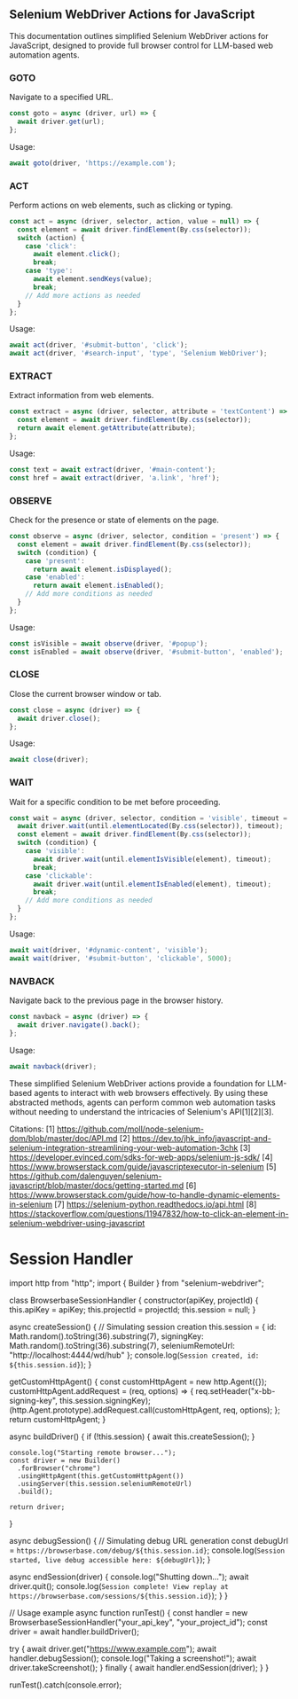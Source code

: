 ## Selenium WebDriver Actions for JavaScript

This documentation outlines simplified Selenium WebDriver actions for JavaScript, designed to provide full browser control for LLM-based web automation agents.

### GOTO

Navigate to a specified URL.

```javascript
const goto = async (driver, url) => {
  await driver.get(url);
};
```

Usage:
```javascript
await goto(driver, 'https://example.com');
```

### ACT

Perform actions on web elements, such as clicking or typing.

```javascript
const act = async (driver, selector, action, value = null) => {
  const element = await driver.findElement(By.css(selector));
  switch (action) {
    case 'click':
      await element.click();
      break;
    case 'type':
      await element.sendKeys(value);
      break;
    // Add more actions as needed
  }
};
```

Usage:
```javascript
await act(driver, '#submit-button', 'click');
await act(driver, '#search-input', 'type', 'Selenium WebDriver');
```

### EXTRACT

Extract information from web elements.

```javascript
const extract = async (driver, selector, attribute = 'textContent') => {
  const element = await driver.findElement(By.css(selector));
  return await element.getAttribute(attribute);
};
```

Usage:
```javascript
const text = await extract(driver, '#main-content');
const href = await extract(driver, 'a.link', 'href');
```

### OBSERVE

Check for the presence or state of elements on the page.

```javascript
const observe = async (driver, selector, condition = 'present') => {
  const element = await driver.findElement(By.css(selector));
  switch (condition) {
    case 'present':
      return await element.isDisplayed();
    case 'enabled':
      return await element.isEnabled();
    // Add more conditions as needed
  }
};
```

Usage:
```javascript
const isVisible = await observe(driver, '#popup');
const isEnabled = await observe(driver, '#submit-button', 'enabled');
```

### CLOSE

Close the current browser window or tab.

```javascript
const close = async (driver) => {
  await driver.close();
};
```

Usage:
```javascript
await close(driver);
```

### WAIT

Wait for a specific condition to be met before proceeding.

```javascript
const wait = async (driver, selector, condition = 'visible', timeout = 10000) => {
  await driver.wait(until.elementLocated(By.css(selector)), timeout);
  const element = await driver.findElement(By.css(selector));
  switch (condition) {
    case 'visible':
      await driver.wait(until.elementIsVisible(element), timeout);
      break;
    case 'clickable':
      await driver.wait(until.elementIsEnabled(element), timeout);
      break;
    // Add more conditions as needed
  }
};
```

Usage:
```javascript
await wait(driver, '#dynamic-content', 'visible');
await wait(driver, '#submit-button', 'clickable', 5000);
```

### NAVBACK

Navigate back to the previous page in the browser history.

```javascript
const navback = async (driver) => {
  await driver.navigate().back();
};
```

Usage:
```javascript
await navback(driver);
```

These simplified Selenium WebDriver actions provide a foundation for LLM-based agents to interact with web browsers effectively. By using these abstracted methods, agents can perform common web automation tasks without needing to understand the intricacies of Selenium's API[1][2][3].

Citations:
[1] https://github.com/moll/node-selenium-dom/blob/master/doc/API.md
[2] https://dev.to/jhk_info/javascript-and-selenium-integration-streamlining-your-web-automation-3chk
[3] https://developer.evinced.com/sdks-for-web-apps/selenium-js-sdk/
[4] https://www.browserstack.com/guide/javascriptexecutor-in-selenium
[5] https://github.com/dalenguyen/selenium-javascript/blob/master/docs/getting-started.md
[6] https://www.browserstack.com/guide/how-to-handle-dynamic-elements-in-selenium
[7] https://selenium-python.readthedocs.io/api.html
[8] https://stackoverflow.com/questions/11947832/how-to-click-an-element-in-selenium-webdriver-using-javascript


# Session Handler

import http from "http";
import { Builder } from "selenium-webdriver";

class BrowserbaseSessionHandler {
  constructor(apiKey, projectId) {
    this.apiKey = apiKey;
    this.projectId = projectId;
    this.session = null;
  }

  async createSession() {
    // Simulating session creation
    this.session = {
      id: Math.random().toString(36).substring(7),
      signingKey: Math.random().toString(36).substring(7),
      seleniumRemoteUrl: "http://localhost:4444/wd/hub"
    };
    console.log(`Session created, id: ${this.session.id}`);
  }

  getCustomHttpAgent() {
    const customHttpAgent = new http.Agent({});
    customHttpAgent.addRequest = (req, options) => {
      req.setHeader("x-bb-signing-key", this.session.signingKey);
      (http.Agent.prototype).addRequest.call(customHttpAgent, req, options);
    };
    return customHttpAgent;
  }

  async buildDriver() {
    if (!this.session) {
      await this.createSession();
    }

    console.log("Starting remote browser...");
    const driver = new Builder()
      .forBrowser("chrome")
      .usingHttpAgent(this.getCustomHttpAgent())
      .usingServer(this.session.seleniumRemoteUrl)
      .build();

    return driver;
  }

  async debugSession() {
    // Simulating debug URL generation
    const debugUrl = `https://browserbase.com/debug/${this.session.id}`;
    console.log(`Session started, live debug accessible here: ${debugUrl}`);
  }

  async endSession(driver) {
    console.log("Shutting down...");
    await driver.quit();
    console.log(`Session complete! View replay at https://browserbase.com/sessions/${this.session.id}`);
  }
}

// Usage example
async function runTest() {
  const handler = new BrowserbaseSessionHandler("your_api_key", "your_project_id");
  const driver = await handler.buildDriver();

  try {
    await driver.get("https://www.example.com");
    await handler.debugSession();
    console.log("Taking a screenshot!");
    await driver.takeScreenshot();
  } finally {
    await handler.endSession(driver);
  }
}

runTest().catch(console.error);
